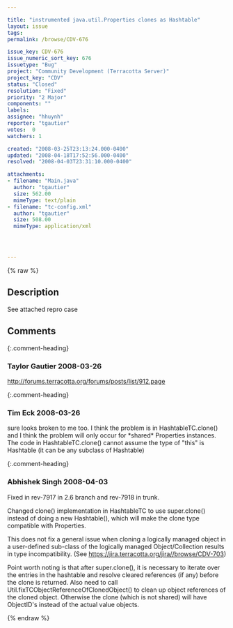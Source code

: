 ```yaml
---

title: "instrumented java.util.Properties clones as Hashtable"
layout: issue
tags: 
permalink: /browse/CDV-676

issue_key: CDV-676
issue_numeric_sort_key: 676
issuetype: "Bug"
project: "Community Development (Terracotta Server)"
project_key: "CDV"
status: "Closed"
resolution: "Fixed"
priority: "2 Major"
components: ""
labels: 
assignee: "hhuynh"
reporter: "tgautier"
votes:  0
watchers: 1

created: "2008-03-25T23:13:24.000-0400"
updated: "2008-04-18T17:52:56.000-0400"
resolved: "2008-04-03T23:31:10.000-0400"

attachments:
- filename: "Main.java"
  author: "tgautier"
  size: 562.00
  mimeType: text/plain
- filename: "tc-config.xml"
  author: "tgautier"
  size: 508.00
  mimeType: application/xml




---
```


{% raw %}

## Description

<div markdown="1" class="description">

See attached repro case

</div>

## Comments


{:.comment-heading}
### **Taylor Gautier** <span class="date">2008-03-26</span>

<div markdown="1" class="comment">

http://forums.terracotta.org/forums/posts/list/912.page

</div>


{:.comment-heading}
### **Tim Eck** <span class="date">2008-03-26</span>

<div markdown="1" class="comment">

sure looks broken to me too. I think the problem is in HashtableTC.clone() and I think the problem will only occur for \*shared\* Properties instances. The code in HashtableTC.clone() cannot assume the type of "this" is Hashtable (it can be any subclass of Hashtable)

</div>


{:.comment-heading}
### **Abhishek Singh** <span class="date">2008-04-03</span>

<div markdown="1" class="comment">

Fixed in rev-7917 in 2.6 branch and rev-7918 in trunk.

Changed clone() implementation in HashtableTC to use super.clone() instead of doing a new Hashtable(), which will make the clone type compatible with Properties.

This does not fix a general issue when cloning a logically managed object in a user-defined sub-class of the logically managed Object/Collection results in type incompatibility. (See https://jira.terracotta.org/jira//browse/CDV-703)

Point worth noting is that after super.clone(), it is necessary to iterate over the entries in the hashtable and resolve cleared references (if any) before the clone is returned. Also need to call Util.fixTCObjectReferenceOfClonedObject() to clean up object references of the cloned object.
Otherwise the clone (which is not shared) will have ObjectID's instead of the actual value objects.

</div>



{% endraw %}
